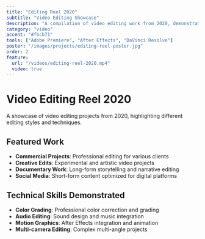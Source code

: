 ```yaml
---
title: "Editing Reel 2020"
subtitle: "Video Editing Showcase"
description: "A compilation of video editing work from 2020, demonstrating various editing techniques and styles."
category: "video"
accent: "#fbcb71"
tools: ["Adobe Premiere", "After Effects", "DaVinci Resolve"]
poster: "/images/projects/editing-reel-poster.jpg"
order: 2
feature:
  url: "/videos/editing-reel-2020.mp4"
  video: true
---
```


# Video Editing Reel 2020

A showcase of video editing projects from 2020, highlighting different editing styles and techniques.

## Featured Work

- **Commercial Projects**: Professional editing for various clients
- **Creative Edits**: Experimental and artistic video projects
- **Documentary Work**: Long-form storytelling and narrative editing
- **Social Media**: Short-form content optimized for digital platforms

## Technical Skills Demonstrated

- **Color Grading**: Professional color correction and grading
- **Audio Editing**: Sound design and music integration
- **Motion Graphics**: After Effects integration and animation
- **Multi-camera Editing**: Complex multi-angle projects
